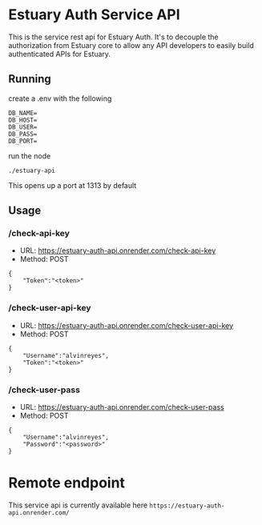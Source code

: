 # Estuary Auth Service API

This is the service rest api for Estuary Auth. It's to decouple the authorization from Estuary core to allow any API developers
to easily build authenticated APIs for Estuary.

## Running

create a .env with the following
```
DB_NAME=
DB_HOST=
DB_USER=
DB_PASS=
DB_PORT=
```

run the node
```
./estuary-api
```

This opens up a port at 1313 by default

## Usage
### /check-api-key 
- URL: https://estuary-auth-api.onrender.com/check-api-key
- Method: POST
```
{
    "Token":"<token>"
}
```

### /check-user-api-key
- URL: https://estuary-auth-api.onrender.com/check-user-api-key
- Method: POST
```
{
    "Username":"alvinreyes",
    "Token":"<token>"
}
```
### /check-user-pass
- URL: https://estuary-auth-api.onrender.com/check-user-pass
- Method: POST
```
{
    "Username":"alvinreyes",
    "Password":"<password>"
}
```

# Remote endpoint
This service api is currently available here `https://estuary-auth-api.onrender.com/`
